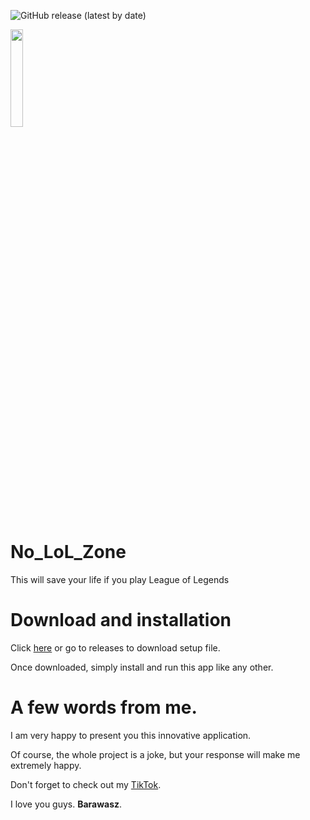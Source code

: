 ![GitHub release (latest by date)](https://img.shields.io/github/v/release/B4rawasz/No_LoL_Zone?label=version)

<img src="https://user-images.githubusercontent.com/69699459/204855464-eb218fcc-5cfe-4604-bf58-0c873d24a4c8.png" style="width:20%;">

# No_LoL_Zone
 This will save your life if you play League of Legends


# Download and installation

Click [here](https://github.com/B4rawasz/No_LoL_Zone/releases) or go to releases to download setup file.

Once downloaded, simply install and run this app like any other.

# A few words from me.

I am very happy to present you this innovative application.

Of course, the whole project is a joke, but your response will make me extremely happy.

Don't forget to check out my [TikTok](https://www.tiktok.com/@barawasz).

I love you guys. **Barawasz**.
